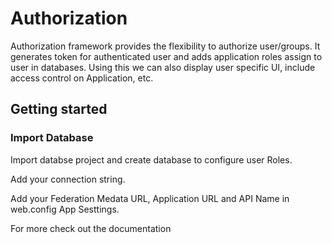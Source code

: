 # Authorization #

Authorization framework provides the flexibility to authorize user/groups. It generates token for authenticated user and adds application roles assign to user in databases. Using this we can also display user specific UI, include access control on Application, etc.

## Getting started ##
### Import Database ###
 
Import databse project and create database to configure user Roles.

Add your connection string.

Add your Federation Medata URL, Application URL and API Name in web.config App Sesttings.

For more check out the documentation



